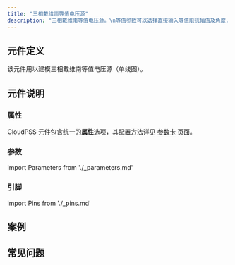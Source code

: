 ```yaml
---
title: "三相戴维南等值电压源"
description: "三相戴维南等值电压源。\n等值参数可以选择直接输入等值阻抗幅值及角度，也可以选择输入短路电流的幅值/角度。\n当选择输入短路电流的幅值/角度时，将会根据短路电流以及潮流启动设置中的电压幅值、相角、有功、无功来计算其阻抗参数。"
---
```


## 元件定义

该元件用以建模三相戴维南等值电压源（单线图）。

## 元件说明



### 属性

CloudPSS 元件包含统一的**属性**选项，其配置方法详见 [参数卡](docs/documents/software/10-xstudio/20-simstudio/40-workbench/20-function-zone/30-design-tab/30-param-panel/index.md) 页面。

### 参数

import Parameters from './_parameters.md'

<Parameters/>

### 引脚

import Pins from './_pins.md'

<Pins/>

## 案例

## 常见问题

